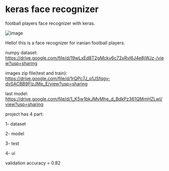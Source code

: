 # keras face recognizer
football players face recognizer with keras.

![image](https://user-images.githubusercontent.com/100860652/159449306-a6289733-32c4-4404-bb81-e16851f3eb24.png)


Hello! this is a face recognizer for iranian football players.

numpy dataset: https://drive.google.com/file/d/19wLxEd8T2gMckv6c72xRvl6J4e8jWJz-/view?usp=sharing

images zip file(test and train): https://drive.google.com/file/d/1rQPc7J_q1JSfqgv-dvSACBB9FlzJMe_E/view?usp=sharing

last model: https://drive.google.com/file/d/1_K5w1bkJMvMhe_d_BdkPz361QMmHZLwI/view?usp=sharing


project has 4 part:

1- dataset

2- model

3- test

4- ui


validation accuracy = 0.82
